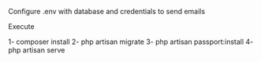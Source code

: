 Configure .env with database and credentials to send emails

Execute

1- composer install
2- php artisan migrate 
3- php artisan passport:install
4- php artisan serve